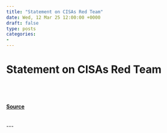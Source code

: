 ```yaml
---
title: "Statement on CISAs Red Team"
date: Wed, 12 Mar 25 12:00:00 +0000
draft: false
type: posts
categories: 
- 
---
```

# Statement on CISAs Red Team

<br/>

<br/>


#### [Source](https://www.cisa.gov/news-events/news/statement-cisas-red-team)

<br/>
---
